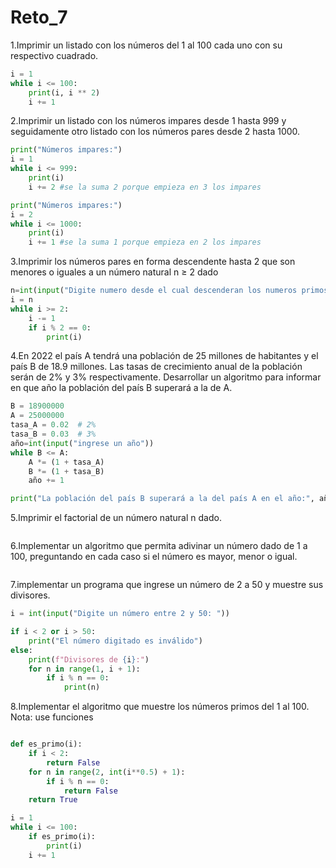 # Reto_7
1.Imprimir un listado con los números del 1 al 100 cada uno con su respectivo cuadrado.
```python
i = 1  
while i <= 100:  
    print(i, i ** 2)  
    i += 1  
```

2.Imprimir un listado con los números impares desde 1 hasta 999 y seguidamente otro listado con los números pares desde 2 hasta 1000.
```python
print("Números impares:")
i = 1
while i <= 999:
    print(i)
    i += 2 #se la suma 2 porque empieza en 3 los impares
```
```python
print("Números impares:")
i = 2
while i <= 1000:
    print(i)
    i += 1 #se la suma 1 porque empieza en 2 los impares
```
3.Imprimir los números pares en forma descendente hasta 2 que son menores o iguales a un número natural n ≥ 2 dado
```python
n=int(input("Digite numero desde el cual descenderan los numeros primos siempre y cuando sea mayor o igual que 2"))  
i = n
while i >= 2:
    i -= 1
    if i % 2 == 0:
        print(i)
```

4.En 2022 el país A tendrá una población de 25 millones de habitantes y el país B de 18.9 millones. Las tasas de crecimiento anual de la población serán de 2% y 3% respectivamente. Desarrollar un algoritmo para informar en que año la población del país B superará a la de A.
```python
B = 18900000  
A = 25000000
tasa_A = 0.02  # 2%
tasa_B = 0.03  # 3%
año=int(input("ingrese un año"))
while B <= A:
    A *= (1 + tasa_A)
    B *= (1 + tasa_B)
    año += 1

print("La población del país B superará a la del país A en el año:", año)
```

5.Imprimir el factorial de un número natural n dado.
```python

```

6.Implementar un algoritmo que permita adivinar un número dado de 1 a 100, preguntando en cada caso si el número es mayor, menor o igual.
```python

```

7.implementar un programa que ingrese un número de 2 a 50 y muestre sus divisores.
```python
i = int(input("Digite un número entre 2 y 50: "))

if i < 2 or i > 50:
    print("El número digitado es inválido")
else:
    print(f"Divisores de {i}:")
    for n in range(1, i + 1):
        if i % n == 0:
            print(n)
```
8.Implementar el algoritmo que muestre los números primos del 1 al 100. Nota: use funciones
```python

def es_primo(i):
    if i < 2:
        return False
    for n in range(2, int(i**0.5) + 1):
        if i % n == 0:
            return False
    return True

i = 1
while i <= 100:
    if es_primo(i):
        print(i)
    i += 1
```
